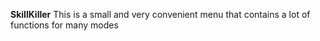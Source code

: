 ________________SkillKiller________________
This is a small and very convenient menu that contains a lot of functions for many modes
